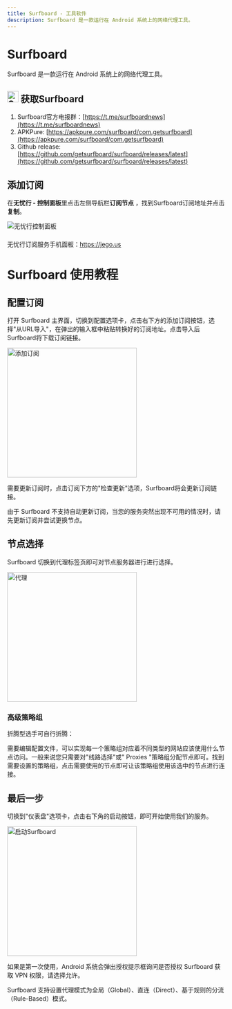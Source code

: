 ```yaml
---
title: Surfboard - 工具软件
description: Surfboard 是一款运行在 Android 系统上的网络代理工具。
---
```


# Surfboard

Surfboard 是一款运行在 Android 系统上的网络代理工具。

## <img src="/images/image_spaces_2FtaiByLw8cj0IZKJTlaiM_2Fuploads_2FIywLDSGlP6GDDb2QtWh5_2Fsurfboard_3.png" width="26" height="26" alt="Surfboard图标"> 获取Surfboard

1. Surfboard官方电报群：[https://t.me/surfboardnews](https://t.me/surfboardnews)
2. APKPure: [https://apkpure.com/surfboard/com.getsurfboard](https://apkpure.com/surfboard/com.getsurfboard)
3. Github release: [https://github.com/getsurfboard/surfboard/releases/latest](https://github.com/getsurfboard/surfboard/releases/latest)

## 添加订阅

在**无忧行 - 控制面板**里点击左侧导航栏**订阅节点**  ，找到Surfboard订阅地址并点击**复制**。

<img src="/images/image_spaces_2FtaiByLw8cj0IZKJTlaiM_2Fuploads_2FZMDHBqHudtCdWwPe57a1_2Fimage_1.png" alt="无忧行控制面板">

<div class="tip custom-block" style="padding-top: 8px">

无忧行订阅服务手机面板：<https://jego.us>

</div>

# Surfboard 使用教程

## 配置订阅

打开 Surfboard 主界面，切换到配置选项卡，点击右下方的添加订阅按钮，选择"从URL导入"，在弹出的输入框中粘贴转换好的订阅地址。点击导入后Surfboard将下载订阅链接。

<img src="/images/Screenshot_2025-08-04-00-49-02-803_com.getsurfboard.jpg" alt="添加订阅" width="300">

需要更新订阅时，点击订阅下方的"检查更新"选项，Surfboard将会更新订阅链接。

由于 Surfboard 不支持自动更新订阅，当您的服务突然出现不可用的情况时，请先更新订阅并尝试更换节点。

## 节点选择

Surfboard 切换到代理标签页即可对节点服务器进行进行选择。

<img src="/images/Screenshot_2025-08-04-00-59-49-871_com.getsurfboard.jpg" alt="代理" width="300">


### 高级策略组

折腾型选手可自行折腾：

需要编辑配置文件，可以实现每一个策略组对应着不同类型的网站应该使用什么节点访问。一般来说您只需要对"线路选择"或" Proxies "策略组分配节点即可。找到需要设置的策略组，点击需要使用的节点即可让该策略组使用该选中的节点进行连接。

## 最后一步

切换到"仪表盘"选项卡，点击右下角的启动按钮，即可开始使用我们的服务。

<img src="/images/Screenshot_2025-08-04-00-49-30-667_com.getsurfboard.jpg" alt="启动Surfboard" width="300">


如果是第一次使用，Android 系统会弹出授权提示框询问是否授权 Surfboard 获取 VPN 权限，请选择允许。

Surfboard 支持设置代理模式为全局（Global）、直连（Direct）、基于规则的分流（Rule-Based）模式。
